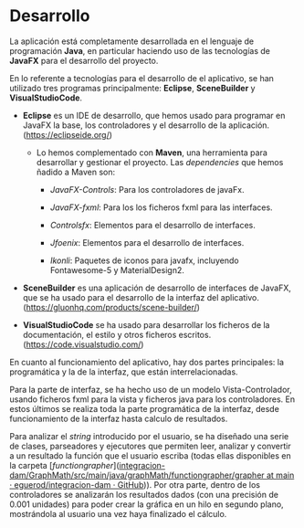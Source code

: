 # Desarrollo

La aplicación está completamente desarrollada en el lenguaje de programación **Java**, en particular haciendo uso de las tecnologías de **JavaFX** para el desarrollo del proyecto.

En lo referente a tecnologías para el desarrollo de el aplicativo, se han utilizado tres programas principalmente: **Eclipse**, **SceneBuilder** y **VisualStudioCode**.

- **Eclipse** es un IDE de desarrollo, que hemos usado para programar en JavaFX la base, los controladores y el desarrollo de la aplicación. (https://eclipseide.org/)
  
  - Lo hemos complementado con **Maven**, una herramienta para desarrollar y gestionar el proyecto. Las *dependencies* que hemos ñadido a Maven son:
    
    - *JavaFX-Controls*: Para los controladores de javaFx.
    
    - *JavaFX-fxml*: Para los los ficheros fxml para las interfaces.
    
    - *Controlsfx*: Elementos para el desarrollo de interfaces.
    
    - *Jfoenix*: Elementos para el desarrollo de interfaces.
    
    - *Ikonli*: Paquetes de iconos para javafx, incluyendo Fontawesome-5 y MaterialDesign2.

- **SceneBuilder** es una aplicación de desarrollo de interfaces de JavaFX, que se ha usado para el desarrollo de la interfaz del aplicativo. (https://gluonhq.com/products/scene-builder/)

- **VisualStudioCode** se ha usado para desarrollar los ficheros de la documentación, el estilo y otros ficheros escritos. (https://code.visualstudio.com/)
  
  

En cuanto al funcionamiento del aplicativo, hay dos partes principales: la programática y la de la interfaz, que están interrelacionadas.

Para la parte de interfaz, se ha hecho uso de un modelo Vista-Controlador, usando ficheros fxml para la vista y ficheros java para los controladores. En estos últimos se realiza toda la parte programática de la interfaz, desde funcionamiento de la interfaz hasta calculo de resultados.

Para analizar el _string_ introducido por el usuario, se ha diseñado una serie de clases, parseadores y ejecutores que permiten leer, analizar y convertir a un resultado la función que el usuario escriba (todas ellas disponibles en la carpeta [*functiongrapher*]([integracion-dam/GraphMath/src/main/java/graphMath/functiongrapher/grapher at main · eguerod/integracion-dam · GitHub](https://github.com/eguerod/integracion-dam/tree/main/GraphMath/src/main/java/graphMath/functiongrapher/grapher))). Por otra parte, dentro de los controladores se analizarán los resultados dados (con una precisión de 0.001 unidades) para poder crear la gráfica en un hilo en segundo plano, mostrándola al usuario una vez haya finalizado el cálculo.
